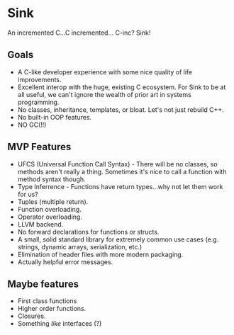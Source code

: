# Sink
An incremented C...C incremented... C-inc? Sink!

## Goals
- A C-like developer experience with some nice quality of life improvements.
- Excellent interop with the huge, existing C ecosystem. For Sink to be at all useful, we can't ignore the wealth of prior art in systems programming.
- No classes, inheritance, templates, or bloat. Let's not just rebuild C++.
- No built-in OOP features.
- NO GC(!!)

## MVP Features
- UFCS (Universal Function Call Syntax) - There will be no classes, so methods aren't really a thing. Sometimes it's nice to call a function with method syntax though.
- Type Inferrence - Functions have return types...why not let them work for us?
- Tuples (multiple return).
- Function overloading.
- Operator overloading.
- LLVM backend.
- No forward declarations for functions or structs.
- A small, solid standard library for extremely common use cases (e.g. strings, dynamic arrays, serialization, etc.)
- Elimination of header files with more modern packaging.
- Actually helpful error messages.

## Maybe features
- First class functions
- Higher order functions.
- Closures.
- Something *like* interfaces (?)
